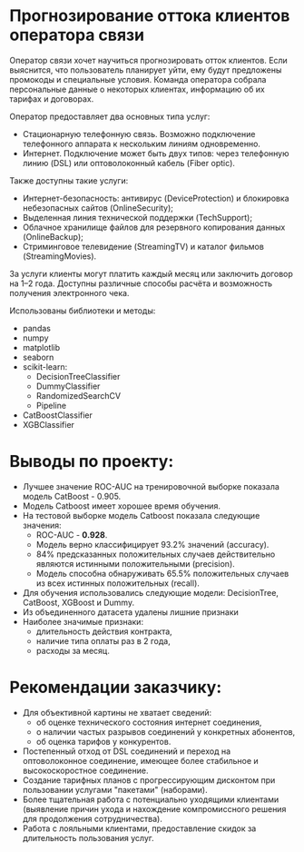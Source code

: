 # Прогнозирование оттока клиентов оператора связи

Оператор связи хочет научиться прогнозировать отток клиентов. Если выяснится, что пользователь планирует уйти, ему будут предложены промокоды и специальные условия. Команда оператора собрала персональные данные о некоторых клиентах, информацию об их тарифах и договорах.

Оператор предоставляет два основных типа услуг:
- Стационарную телефонную связь. Возможно подключение телефонного аппарата к нескольким линиям одновременно.
- Интернет. Подключение может быть двух типов: через телефонную линию (DSL) или оптоволоконный кабель (Fiber optic).

Также доступны такие услуги:
- Интернет-безопасность: антивирус (DeviceProtection) и блокировка небезопасных сайтов (OnlineSecurity);
- Выделенная линия технической поддержки (TechSupport);
- Облачное хранилище файлов для резервного копирования данных (OnlineBackup);
- Стриминговое телевидение (StreamingTV) и каталог фильмов (StreamingMovies).

За услуги клиенты могут платить каждый месяц или заключить договор на 1–2 года. Доступны различные способы расчёта и возможность получения электронного чека.

Использованы библиотеки и методы:
- pandas
- numpy
- matplotlib
- seaborn
- scikit-learn:
    - DecisionTreeClassifier
    - DummyClassifier
    - RandomizedSearchCV
    - Pipeline
- CatBoostClassifier
- XGBClassifier

# Выводы по проекту:
- Лучшее значение ROC-AUC на тренировочной выборке показала модель CatBoost - 0.905.
- Модель Catboost имеет хорошее время обучения.
- На тестовой выборке модель Catboost показала следующие значения:
    - ROC-AUC - **0.928**.
    - Модель верно классифицирует 93.2% значений (accuracy).
    - 84% предсказанных положительных случаев действительно являются истинными положительными (precision).
    - Модель способна обнаруживать 65.5% положительных случаев из всех истинных положительных (recall).
- Для обучения использовались следующие модели: DecisionTree, CatBoost, XGBoost и Dummy.
- Из объединенного датасета удалены лишние признаки
- Наиболее значимые признаки:
    - длительность действия контракта,
    - наличие типа оплаты раз в 2 года,
    - расходы за месяц.

# Рекомендации заказчику:
- Для объективной картины не хватает сведений: 
    - об оценке технического состояния интернет соединения,
    - о наличии частых разрывов соединений у конкретных абонентов,
    - об оценка тарифов у конкурентов.
- Постепенный отход от DSL соединений и переход на оптоволоконное соединение, имеющее более стабильное и высокоскоростное соединение.
- Создание тарифных планов с прогрессирующим дисконтом при пользовании услугами "пакетами" (наборами).
- Более тщательная работа с потенциально уходящими клиентами (выявление причин ухода и нахождение компромиссного решения для продолжения сотрудничества).
- Работа с лояльными клиентами, предоставление скидок за длительность пользования услуг.
